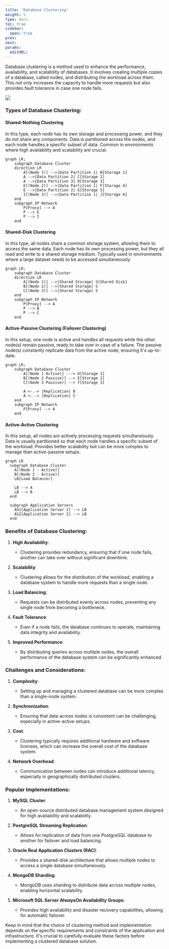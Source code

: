 ```yaml
---
title: 'Database Clustering'
weight: 3
type: docs
toc: true
sidebar:
  open: true
prev: 
next:
params:
  editURL:
---
```


Database clustering is a method used to enhance the performance, availability, and scalability of databases. It involves creating multiple copies of a database, called nodes, and distributing the workload across them. This not only increases the capacity to handle more requests but also provides fault tolerance in case one node fails.

![](/dev-docs/database/clustering.png)

### Types of Database Clustering:

#### Shared-Nothing Clustering

In this type, each node has its own storage and processing power, and they do not share any components. Data is partitioned across the nodes, and each node handles a specific subset of data. Common in environments where high availability and scalability are crucial.

```mermaid
graph LR;
    subgraph Database Cluster
    direction LR
        A[(Node 1)] -->|Data Partition 1| B[Storage 1]
        A -->|Data Partition 2| C[Storage 2]
        A -->|Data Partition 3| D[Storage 3]
        E[(Node 2)] -->|Data Partition 1| F[Storage 4]
        E -->|Data Partition 2| G[Storage 5]
        I[(Node 3)] -->|Data Partition 1| J[Storage 6]
    end
    subgraph IP Network
        P[Proxy] --> A
        P --> E
        P --> I
    end
```

#### Shared-Disk Clustering

In this type, all nodes share a common storage system, allowing them to access the same data. Each node has its own processing power, but they all read and write to a shared storage medium. Typically used in environments where a large dataset needs to be accessed simultaneously.

```mermaid
graph LR;
    subgraph Database Cluster
    direction LR
        A[(Node 1)] -->|Shared Storage| S[Shared Disk]
        B[(Node 2)] -->|Shared Storage| S
        C[(Node 3)] -->|Shared Storage| S
    end
    subgraph IP Network
        P[Proxy] --> A
        P --> B
        P --> C
    end

```

#### Active-Passive Clustering (Failover Clustering)
In this setup, one node is active and handles all requests while the other node(s) remain passive, ready to take over in case of a failure. The passive node(s) constantly replicate data from the active node, ensuring it's up-to-date.

```mermaid
graph LR;
    subgraph Database Cluster
        A[(Node 1 Active)] ---> D[Storage 1]
        B[(Node 2 Passive)] --> E[Storage 2]
        C[(Node 3 Passive)] --> f[Storage 3]

        A <-.-> |Replication| B
        A <-.-> |Replication| C
    end
    subgraph IP Network
        P[Proxy] --> A
    end
```

#### Active-Active Clustering
In this setup, all nodes are actively processing requests simultaneously. Data is usually partitioned so that each node handles a specific subset of the workload. Provides better scalability but can be more complex to manage than active-passive setups.

```mermaid
graph LR
  subgraph Database Cluster
    A[(Node 1 - Active)]
    B[(Node 2 - Active)]
    LB[Load Balancer]

    LB --> A
    LB --> B
  end

  subgraph Application Servers
    AS1[Application Server 1] --> LB
    AS2[Application Server 2] --> LB
  end
```

### Benefits of Database Clustering:

1. **High Availability**:
   - Clustering provides redundancy, ensuring that if one node fails, another can take over without significant downtime.

2. **Scalability**:
   - Clustering allows for the distribution of the workload, enabling a database system to handle more requests than a single node.

3. **Load Balancing**:
   - Requests can be distributed evenly across nodes, preventing any single node from becoming a bottleneck.

4. **Fault Tolerance**:
   - Even if a node fails, the database continues to operate, maintaining data integrity and availability.

5. **Improved Performance**:
   - By distributing queries across multiple nodes, the overall performance of the database system can be significantly enhanced.

### Challenges and Considerations:

1. **Complexity**:
   - Setting up and managing a clustered database can be more complex than a single-node system.

2. **Synchronization**:
   - Ensuring that data across nodes is consistent can be challenging, especially in active-active setups.

3. **Cost**:
   - Clustering typically requires additional hardware and software licenses, which can increase the overall cost of the database system.

4. **Network Overhead**:
   - Communication between nodes can introduce additional latency, especially in geographically distributed clusters.

### Popular Implementations:

1. **MySQL Cluster**:
   - An open-source distributed database management system designed for high availability and scalability.

2. **PostgreSQL Streaming Replication**:
   - Allows for replication of data from one PostgreSQL database to another for failover and load balancing.

3. **Oracle Real Application Clusters (RAC)**:
   - Provides a shared-disk architecture that allows multiple nodes to access a single database simultaneously.

4. **MongoDB Sharding**:
   - MongoDB uses sharding to distribute data across multiple nodes, enabling horizontal scalability.

5. **Microsoft SQL Server AlwaysOn Availability Groups**:
   - Provides high availability and disaster recovery capabilities, allowing for automatic failover.

Keep in mind that the choice of clustering method and implementation depends on the specific requirements and constraints of the application and infrastructure. It's crucial to carefully evaluate these factors before implementing a clustered database solution.